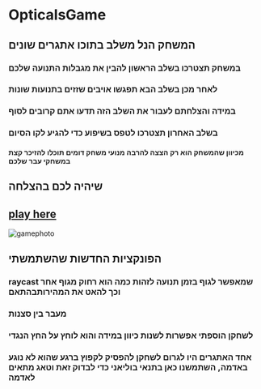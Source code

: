# OpticalsGame
## המשחק הנל משלב בתוכו אתגרים שונים
### במשחק תצטרכו בשלב הראשון להבין את מגבלות התנועה שלכם
### לאחר מכן בשלב הבא תפגשו אויבים שזזים בתנועות שונות
### במידה והצלחתם לעבור את השלב הזה תדעו אתם קרובים לסוף
### בשלב האחרון תצטרכו לטפס בשיפוע כדי להגיע לקו הסיום
#### מכיוון שהמשחק הוא רק הצצה להרבה מנועי משחק דומים תוכלו להזיכר קצת במשחקי עבר שלכם
## שיהיה לכם בהצלחה
## [play here](https://tommy-bar.itch.io/obstacle-game)
![gamephoto](https://github.com/GameDev-Tommy-Bar/ObstaclesGame/blob/29e053b1f29cefa482b9fe6a51e84c081dc7cc85/Assets/pics/firstfloor.png)
## הפונקציות החדשות שהשתמשתי
### raycast שמאפשר לגוף בזמן תנועה לזהות כמה הוא רחוק מגוף אחר וכך להאט את המהירותבהתאם 
### מעבר בין סצנות
### לשחקן הוספתי אפשרות לשנות כיוון במידה והוא לוחץ על החץ הנגדי
### אחד האתגרים היו לגרום לשחקן להפסיק לקפוץ ברגע שהוא לא נוגע באדמה, השתמשנו כאן בתנאי בוליאני כדי לבדוק זאת וטאג מתאים לאדמה
